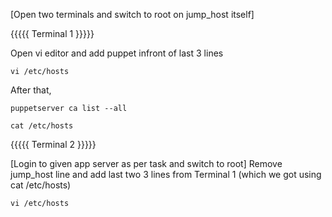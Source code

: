 [Open two terminals and switch to root on jump_host itself]

{{{{{ Terminal 1 }}}}}

Open vi editor and add puppet infront of last 3 lines
```
vi /etc/hosts
```
After that,
```
puppetserver ca list --all
```
```
cat /etc/hosts
```


{{{{{ Terminal 2 }}}}}

[Login to given app server as per task and switch to root]
Remove jump_host line and add last two 3 lines from Terminal 1 (which we got using cat /etc/hosts)
```
vi /etc/hosts
```
